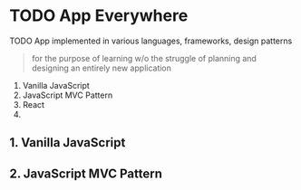 # TODO App Everywhere
TODO App implemented in various languages, frameworks, design patterns
> for the purpose of learning w/o the struggle of planning and designing an entirely new application
1. Vanilla JavaScript
2. JavaScript MVC Pattern
3. React
4. 

## 1. Vanilla JavaScript


## 2. JavaScript MVC Pattern